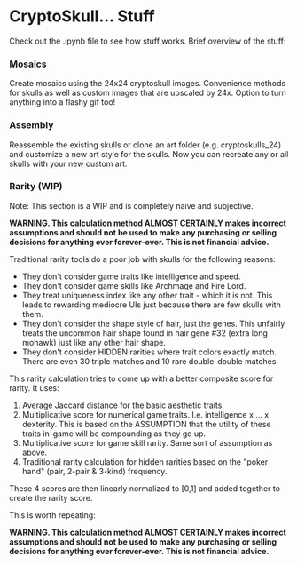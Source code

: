 # CryptoSkull... Stuff

Check out the .ipynb file to see how stuff works. Brief overview of the stuff:

### Mosaics

Create mosaics using the 24x24 cryptoskull images. Convenience methods for skulls as well as custom images that are upscaled by 24x. Option to turn anything into a flashy gif too!

### Assembly

Reassemble the existing skulls or clone an art folder (e.g. cryptoskulls_24) and customize a new art style for the skulls. Now you can recreate any or all skulls with your new custom art.

### Rarity (WIP)

Note: This section is a WIP and is completely naive and subjective.

**WARNING. This calculation method ALMOST CERTAINLY makes incorrect assumptions and should not be used to make any purchasing or selling decisions for anything ever forever-ever. This is not financial advice.**

Traditional rarity tools do a poor job with skulls for the following reasons:

* They don't consider game traits like intelligence and speed.
* They don't consider game skills like Archmage and Fire Lord.
* They treat uniqueness index like any other trait - which it is not. This leads to rewarding mediocre UIs just because there are few skulls with them.
* They don't consider the shape style of hair, just the genes. This unfairly treats the uncommon hair shape found in hair gene #32 (extra long mohawk) just like any other hair shape.
* They don't consider HIDDEN rarities where trait colors exactly match. There are even 30 triple matches and 10 rare double-double matches.

This rarity calculation tries to come up with a better composite score for rarity. It uses:

1) Average Jaccard distance for the basic aesthetic traits.  
2) Multiplicative score for numerical game traits. I.e. intelligence x ... x dexterity. This is based on the ASSUMPTION that the utility of these traits in-game will be compounding as they go up.  
3) Multiplicative score for game skill rarity. Same sort of assumption as above.  
4) Traditional rarity calculation for hidden rarities based on the "poker hand" (pair, 2-pair & 3-kind) frequency.  

These 4 scores are then linearly normalized to [0,1] and added together to create the rarity score.

This is worth repeating:

**WARNING. This calculation method ALMOST CERTAINLY makes incorrect assumptions and should not be used to make any purchasing or selling decisions for anything ever forever-ever. This is not financial advice.**
